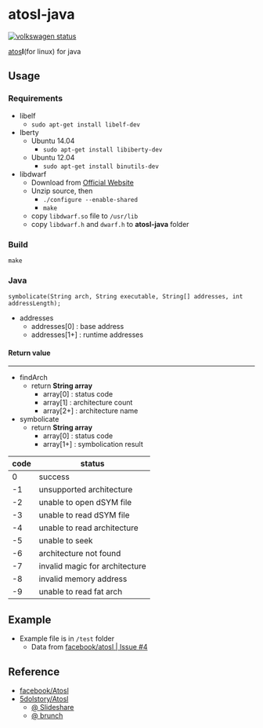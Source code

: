 # atosl-java

[![volkswagen status](https://auchenberg.github.io/volkswagen/volkswargen_ci.svg?v=1)](https://github.com/auchenberg/volkswagen)

[atos](https://developer.apple.com/library/mac/documentation/Darwin/Reference/ManPages/man1/atos.1.html)**l**(for linux) for java

## Usage
### Requirements

* libelf
	* `sudo apt-get install libelf-dev`
* Iberty
	* Ubuntu 14.04 
		* `sudo apt-get install libiberty-dev` 
	* Ubuntu 12.04
		* `sudo apt-get install binutils-dev`
* libdwarf
	* Download from [Official Website](http://www.prevanders.net/dwarf.html)
	* Unzip source, then 
		* `./configure --enable-shared`
		* `make`
	* copy `libdwarf.so` file to `/usr/lib`
	* copy `libdwarf.h` and `dwarf.h` to **atosl-java** folder 

### Build

```
make
```

### Java
```
symbolicate(String arch, String executable, String[] addresses, int addressLength);
```
* addresses
	* addresses[0] : base address
	* addresses[1+] : runtime addresses

#### Return value
---
* findArch
	* return **String array**
		* array[0] : status code
		* array[1] : architecture count
		* array[2+] : architecture name
* symbolicate
	* return **String array**
		* array[0] : status code
		* array[1+] : symbolication result

| code | status |
| --- | --- |
| 0 | success |
| -1 | unsupported architecture |
| -2 | unable to open dSYM file |
| -3 | unable to read dSYM file |
| -4 | unable to read architecture |
| -5 | unable to seek |
| -6 | architecture not found |
| -7 | invalid magic for architecture |
| -8 | invalid memory address |
| -9 | unable to read fat arch |


## Example
* Example file is in `/test` folder
	* Data from [facebook/atosl | Issue #4](https://github.com/facebook/atosl/issues/4#issuecomment-36735953) 

## Reference
* [facebook/Atosl](https://github.com/facebook/atosl)
* [5dolstory/Atosl](https://github.com/5dolstory/atosl)
	* [@ Slideshare](http://www.slideshare.net/ssuserff9480/ios-symbolication-53179936)
	* [@ brunch](https://brunch.co.kr/magazine/symbolication)

